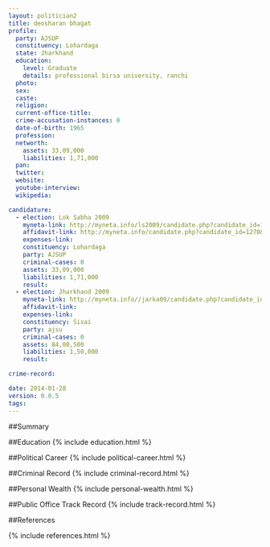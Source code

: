 ```yaml
---
layout: politician2
title: deosharan bhagat
profile: 
  party: AJSUP
  constituency: Lohardaga
  state: Jharkhand
  education: 
    level: Graduate
    details: professional birsa university, ranchi
  photo: 
  sex: 
  caste: 
  religion: 
  current-office-title: 
  crime-accusation-instances: 0
  date-of-birth: 1965
  profession: 
  networth: 
    assets: 33,09,000
    liabilities: 1,71,000
  pan: 
  twitter: 
  website: 
  youtube-interview: 
  wikipedia: 

candidature: 
  - election: Lok Sabha 2009
    myneta-link: http://myneta.info/ls2009/candidate.php?candidate_id=1270
    affidavit-link: http://myneta.info/candidate.php?candidate_id=1270&scan=original
    expenses-link: 
    constituency: Lohardaga 
    party: AJSUP
    criminal-cases: 0
    assets: 33,09,000
    liabilities: 1,71,000
    result:  
  - election: Jharkhand 2009
    myneta-link: http://myneta.info//jarka09/candidate.php?candidate_id=843
    affidavit-link: 
    expenses-link: 
    constituency: Sisai 
    party: ajsu
    criminal-cases: 0
    assets: 84,00,500
    liabilities: 1,50,000
    result:  

crime-record: 

date: 2014-01-28
version: 0.0.5
tags: 
---
```

##Summary


##Education
{% include education.html %}


##Political Career
{% include political-career.html %}


##Criminal Record
{% include criminal-record.html %}


##Personal Wealth
{% include personal-wealth.html %}


##Public Office Track Record
{% include track-record.html %}


##References


{% include references.html %}